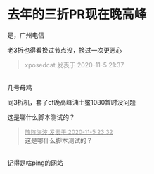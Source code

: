 # 去年的三折PR现在晚高峰


是，广州电信<img id="aimg_Awf4o" onclick="zoom(this, this.src, 0, 0, 0)" class="zoom" src="https://cdn.jsdelivr.net/gh/hishis/forum-master/public/images/patch.gif" onmouseover="img_onmouseoverfunc(this)" onload="thumbImg(this)" border="0" alt="" />

老3折也得看换过节点没，换过一次更恶心

<div class="quote"><blockquote><font color="#999999">xposedcat 发表于 2020-11-5 21:37</font><br />
<font color="#999999"></font></blockquote></div><br />
几号母鸡

同3折机，套了cf晚高峰油土鳖1080暂时没问题<img src="static/image/smiley/default/lol.gif" smilieid="12" border="0" alt="" />

这是哪什么脚本测试的？

<div class="quote"><blockquote><font size="2"><a href="https://www.hostloc.com/forum.php?mod=redirect&amp;goto=findpost&amp;pid=9409424&amp;ptid=762933" target="_blank"><font color="#999999">阵阵海波 发表于 2020-11-5 23:32</font></a></font><br />
这是哪什么脚本测试的？</blockquote></div><br />
记得是啥ping的网站
